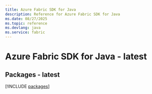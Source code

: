```yaml
---
title: Azure Fabric SDK for Java
description: Reference for Azure Fabric SDK for Java
ms.date: 08/27/2025
ms.topic: reference
ms.devlang: java
ms.service: fabric
---
```

# Azure Fabric SDK for Java - latest
## Packages - latest
[!INCLUDE [packages](fabric-index.md)]
